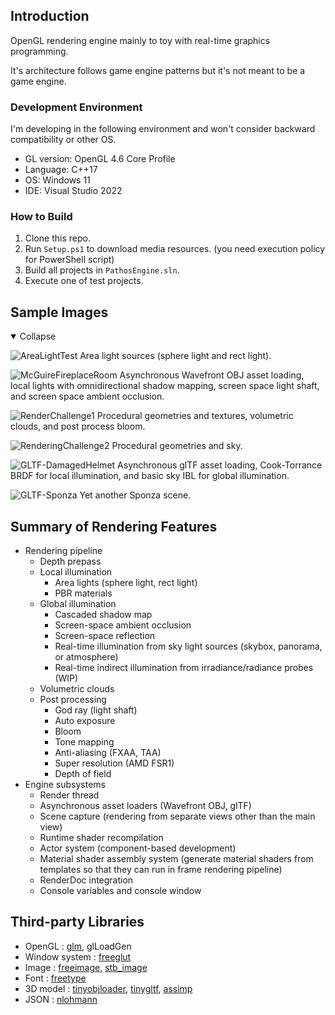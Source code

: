 
## Introduction

OpenGL rendering engine mainly to toy with real-time graphics programming.

It's architecture follows game engine patterns but it's not meant to be a game engine.

### Development Environment

I'm developing in the following environment and won't consider backward compatibility or other OS.

* GL version: OpenGL 4.6 Core Profile
* Language: C++17
* OS: Windows 11
* IDE: Visual Studio 2022

### How to Build

1. Clone this repo.
2. Run `Setup.ps1` to download media resources. (you need execution policy for PowerShell script)
3. Build all projects in `PathosEngine.sln`.
4. Execute one of test projects.

## Sample Images

<details open>
  <summary>Collapse</summary>

![AreaLightTest](https://user-images.githubusercontent.com/11644393/191719865-a5db07fa-336b-4d3c-96cf-5b0da60812c5.jpg)
Area light sources (sphere light and rect light).

![McGuireFireplaceRoom](https://user-images.githubusercontent.com/11644393/191719903-67ba8cf6-887c-40a9-a386-8d32a91323a7.jpg)
Asynchronous Wavefront OBJ asset loading, local lights with omnidirectional shadow mapping, screen space light shaft, and screen space ambient occlusion.

![RenderChallenge1](https://user-images.githubusercontent.com/11644393/199586888-a70163b2-5b7e-4dbc-b050-c0da462ca27a.jpg)
Procedural geometries and textures, volumetric clouds, and post process bloom.

![RenderingChallenge2](https://user-images.githubusercontent.com/11644393/238012342-56108b01-5fc5-4f8a-8263-a1a538d95417.jpg)
Procedural geometries and sky.

![GLTF-DamagedHelmet](https://user-images.githubusercontent.com/11644393/199479537-4e5abc6a-7f5a-4236-a84f-8a5ef1296f2f.jpg)
Asynchronous glTF asset loading, Cook-Torrance BRDF for local illumination, and basic sky IBL for global illumination.

![GLTF-Sponza](https://user-images.githubusercontent.com/11644393/199479551-c4d0a6f8-e705-4570-9b7d-c2a43f785b74.jpg)
Yet another Sponza scene.

</details>

## Summary of Rendering Features
* Rendering pipeline
  * Depth prepass
  * Local illumination
    * Area lights (sphere light, rect light)
    * PBR materials
  * Global illumination
    * Cascaded shadow map
    * Screen-space ambient occlusion
    * Screen-space reflection
	* Real-time illumination from sky light sources (skybox, panorama, or atmosphere)
    * Real-time indirect illumination from irradiance/radiance probes (WIP)
  * Volumetric clouds
  * Post processing
    * God ray (light shaft)
    * Auto exposure
    * Bloom
    * Tone mapping
    * Anti-aliasing (FXAA, TAA)
    * Super resolution (AMD FSR1)
    * Depth of field
* Engine subsystems
  * Render thread
  * Asynchronous asset loaders (Wavefront OBJ, glTF)
  * Scene capture (rendering from separate views other than the main view)
  * Runtime shader recompilation
  * Actor system (component-based development)
  * Material shader assembly system (generate material shaders from templates so that they can run in frame rendering pipeline)
  * RenderDoc integration
  * Console variables and console window

## Third-party Libraries
* OpenGL        : [glm](https://github.com/g-truc/glm), glLoadGen
* Window system : [freeglut](https://github.com/FreeGLUTProject/freeglut)
* Image         : [freeimage](https://freeimage.sourceforge.io/), [stb_image](https://github.com/nothings/stb/blob/master/stb_image.h)
* Font          : [freetype](https://github.com/freetype/freetype)
* 3D model      : [tinyobjloader](https://github.com/tinyobjloader/tinyobjloader), [tinygltf](https://github.com/syoyo/tinygltf), [assimp](https://github.com/assimp/assimp)
* JSON          : [nlohmann](https://github.com/nlohmann/json)
